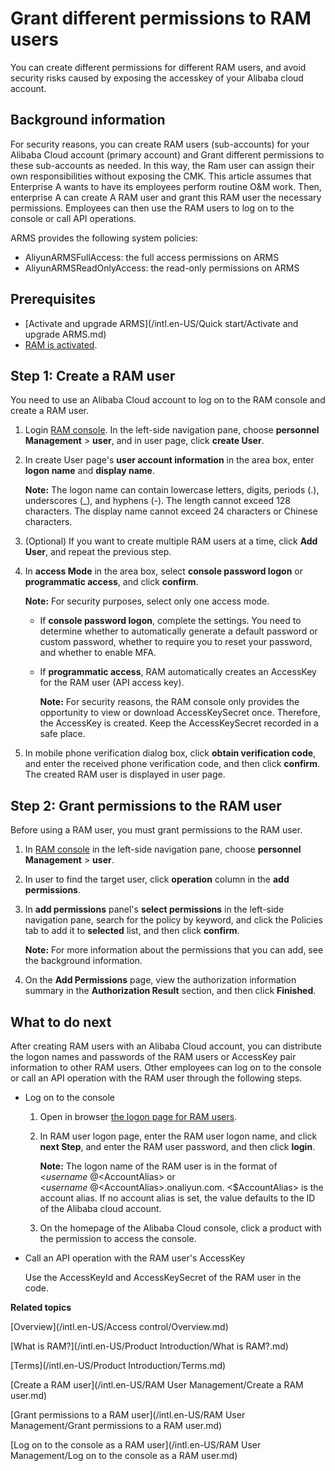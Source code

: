# Grant different permissions to RAM users

You can create different permissions for different RAM users, and avoid security risks caused by exposing the accesskey of your Alibaba cloud account.

## Background information

For security reasons, you can create RAM users \(sub-accounts\) for your Alibaba Cloud account \(primary account\) and Grant different permissions to these sub-accounts as needed. In this way, the Ram user can assign their own responsibilities without exposing the CMK. This article assumes that Enterprise A wants to have its employees perform routine O&M work. Then, enterprise A can create A RAM user and grant this RAM user the necessary permissions. Employees can then use the RAM users to log on to the console or call API operations.

ARMS provides the following system policies:

-   AliyunARMSFullAccess: the full access permissions on ARMS
-   AliyunARMSReadOnlyAccess: the read-only permissions on ARMS

## Prerequisites

-   [Activate and upgrade ARMS](/intl.en-US/Quick start/Activate and upgrade ARMS.md)
-   [RAM is activated](/intl.en-US/Pricing/Billing.md).

## Step 1: Create a RAM user

You need to use an Alibaba Cloud account to log on to the RAM console and create a RAM user.

1.  Login [RAM console](http://ram.console.aliyun.com). In the left-side navigation pane, choose **personnel Management** \> **user**, and in user page, click **create User**.
2.  In create User page's **user account information** in the area box, enter **logon name** and **display name**.

    **Note:** The logon name can contain lowercase letters, digits, periods \(.\), underscores \(\_\), and hyphens \(-\). The length cannot exceed 128 characters. The display name cannot exceed 24 characters or Chinese characters.

3.  \(Optional\) If you want to create multiple RAM users at a time, click **Add User**, and repeat the previous step.
4.  In **access Mode** in the area box, select **console password logon** or **programmatic access**, and click **confirm**.

    **Note:** For security purposes, select only one access mode.

    -   If **console password logon**, complete the settings. You need to determine whether to automatically generate a default password or custom password, whether to require you to reset your password, and whether to enable MFA.
    -   If **programmatic access**, RAM automatically creates an AccessKey for the RAM user \(API access key\).

        **Note:** For security reasons, the RAM console only provides the opportunity to view or download AccessKeySecret once. Therefore, the AccessKey is created. Keep the AccessKeySecret recorded in a safe place.

5.  In mobile phone verification dialog box, click **obtain verification code**, and enter the received phone verification code, and then click **confirm**. The created RAM user is displayed in user page.

## Step 2: Grant permissions to the RAM user

Before using a RAM user, you must grant permissions to the RAM user.

1.  In [RAM console](http://ram.console.aliyun.com) in the left-side navigation pane, choose **personnel Management** \> **user**.
2.  In user to find the target user, click **operation** column in the **add permissions**.
3.  In **add permissions** panel's **select permissions** in the left-side navigation pane, search for the policy by keyword, and click the Policies tab to add it to **selected** list, and then click **confirm**.

    **Note:** For more information about the permissions that you can add, see the background information.

4.  On the **Add Permissions** page, view the authorization information summary in the **Authorization Result** section, and then click **Finished**.

## What to do next

After creating RAM users with an Alibaba Cloud account, you can distribute the logon names and passwords of the RAM users or AccessKey pair information to other RAM users. Other employees can log on to the console or call an API operation with the RAM user through the following steps.

-   Log on to the console
    1.  Open in browser [the logon page for RAM users](https://signin.aliyun.com/login.htm).
    2.  In RAM user logon page, enter the RAM user logon name, and click **next Step**, and enter the RAM user password, and then click **login**.

        **Note:** The logon name of the RAM user is in the format of <$username\>@<$AccountAlias\> or <$username\>@<$AccountAlias\>.onaliyun.com. <$AccountAlias\> is the account alias. If no account alias is set, the value defaults to the ID of the Alibaba cloud account.

    3.  On the homepage of the Alibaba Cloud console, click a product with the permission to access the console.
-   Call an API operation with the RAM user's AccessKey

    Use the AccessKeyId and AccessKeySecret of the RAM user in the code.


**Related topics**  


[Overview](/intl.en-US/Access control/Overview.md)

[What is RAM?](/intl.en-US/Product Introduction/What is RAM?.md)

[Terms](/intl.en-US/Product Introduction/Terms.md)

[Create a RAM user](/intl.en-US/RAM User Management/Create a RAM user.md)

[Grant permissions to a RAM user](/intl.en-US/RAM User Management/Grant permissions to a RAM user.md)

[Log on to the console as a RAM user](/intl.en-US/RAM User Management/Log on to the console as a RAM user.md)

